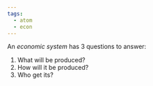 ```yaml
---
tags:
  - atom
  - econ
---
```

An *economic system* has 3 questions to answer:
1. What will be produced?
2. How will it be produced?
3. Who get its?